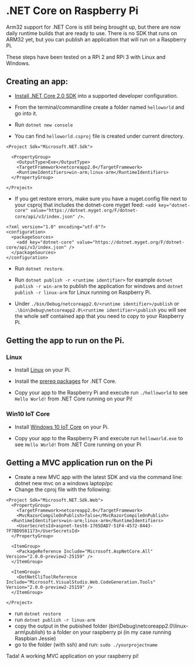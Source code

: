 # .NET Core on Raspberry Pi

Arm32 support for .NET Core is still being brought up, but there are now daily runtime builds that are ready to use. 
There is no SDK that runs on ARM32 yet, but you can publish an application that will run on a Raspberry Pi. 

These steps have been tested on a RPi 2 and RPi 3 with Linux and Windows.

## Creating an app:

* [Install .NET Core 2.0 SDK](https://www.microsoft.com/net/core/preview) into a supported developer configuration.


* From the terminal/commandline create a folder named `helloworld` and go into it.
* Run `dotnet new console`
* You can find `helloworld.csproj` file is created under current directory.

```
<Project Sdk="Microsoft.NET.Sdk">

  <PropertyGroup>
    <OutputType>Exe</OutputType>
    <TargetFramework>netcoreapp2.0</TargetFramework>
    <RuntimeIdentifiers>win-arm;linux-arm</RuntimeIdentifiers>
  </PropertyGroup>

</Project>
```

* If you get restore errors, make sure you have a nuget.config file next to your csproj that includes the dotnet-core myget feed: `<add key="dotnet-core" value="https://dotnet.myget.org/F/dotnet-core/api/v3/index.json" />`.

```
<?xml version="1.0" encoding="utf-8"?>
<configuration>
  <packageSources>
    <add key="dotnet-core" value="https://dotnet.myget.org/F/dotnet-core/api/v3/index.json" />
  </packageSources>
</configuration>
```

* Run `dotnet restore`.

* Run `dotnet publish -r <runtime identifier>` for example `dotnet publish -r win-arm` to publish the application for windows and `dotnet publish -r linux-arm` for Linux running on Raspberry Pi.

* Under `./bin/Debug/netcoreapp2.0/<runtime identifier>/publish` or `.\bin\Debug\netcoreapp2.0\<runtime identifier>\publish` you will see the whole self contained app that you need to copy to your Raspberry Pi.


## Getting the app to run on the Pi.

### Linux

* Install [Linux](https://www.raspberrypi.org/downloads/) on your Pi.

* Install the [prereq packages](https://github.com/dotnet/core/blob/master/Documentation/prereqs.md) for .NET Core. 

* Copy your app to the Raspberry Pi and execute run `./helloworld` to see `Hello World!` from .NET Core running on your Pi!

### Win10 IoT Core

* Install [Windows 10 IoT Core](https://developer.microsoft.com/en-us/windows/iot/GetStarted) on your Pi.

* Copy your app to the Raspberry Pi and execute run `helloworld.exe` to see `Hello World!` from .NET Core running on your Pi


## Getting a MVC application run on the Pi 

* Create a new MVC app with the latest SDK and via the command line: dotnet new mvc on a windows laptop/pc
* Change the cproj file with the following:

```
<Project Sdk="Microsoft.NET.Sdk.Web">
  <PropertyGroup>
    <TargetFramework>netcoreapp2.0</TargetFramework>
    <MvcRazorCompileOnPublish>false</MvcRazorCompileOnPublish>
  <RuntimeIdentifiers>win-arm;linux-arm</RuntimeIdentifiers>
    <UserSecretsId>aspnet-test6-1765DAD7-51F4-4572-8443-7F7BD9581173</UserSecretsId>
  </PropertyGroup>

  <ItemGroup>
    <PackageReference Include="Microsoft.AspNetCore.All" Version="2.0.0-preview2-25159" />
  </ItemGroup>

  <ItemGroup>
    <DotNetCliToolReference Include="Microsoft.VisualStudio.Web.CodeGeneration.Tools" Version="2.0.0-preview2-25159" />
  </ItemGroup>

</Project>
```

* run `dotnet restore`
* run `dotnet publish -r linux-arm`
* copy the output in the pubished folder (bin\Debug\netcoreapp2.0\linux-arm\publish) to a folder on your raspberry pi (in my case running Raspbian Jessie)
* go to the folder (with ssh) and run: `sudo ./yourprojectname`

Tada! A working MVC application on your raspberry pi!

